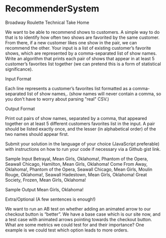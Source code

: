 # RecommenderSystem

Broadway Roulette Technical Take Home

We want to be able to recommend shows to customers. A simple way to do that is to identify how often two shows are favorited by the same customer. From there, if a new customer likes one show in the pair, we can recommend the other. Your input is a list of existing customer’s favorite shows, which are represented by a comma-separated list of show names. Write an algorithm that prints each pair of shows that appear in at least 5 customer’s favorites list together (we can pretend this is a form of statistical significance).

Input Format

Each line represents a customer’s favorites list formatted as a comma-separated list of show names,. (show names will never contain a comma, so you don't have to worry about parsing "real" CSV.)

Output Format

Print out pairs of show names, separated by a comma, that appeared together on at least 5 different customers favorites list in the input. A pair should be listed exactly once, and the lesser (in alphabetical order) of the two names should appear first.

Submit your solution in the language of your choice (JavaScript preferable) with instructions on how to run your code if necessary via a Github gist link.

Sample Input
Betrayal, Mean Girls, Oklahoma!, Phantom of the Opera, Seawall
Chicago, Hamilton, Mean Girls, Oklahoma!
Come From Away, Oklahoma!, Phantom of the Opera, Seawall
Chicago, Mean Girls, Moulin Rouge, Oklahoma!, Seawall
Hadestown, Mean Girls, Oklahoma!
Great Society, Frozen, Mean Girls, Oklahoma!

Sample Output
Mean Girls, Oklahoma!

Extra/Optional (A few sentences is enough!)

We want to run an AB test on whether adding an animated arrow to our checkout button is “better”. We have a base case which is our site now, and a test case with animated arrows pointing towards the checkout button. What are some metrics we could test for and their importance? One example is we could test which option leads to more orders.
